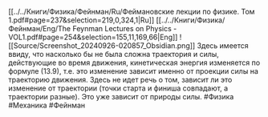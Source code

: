 [[../../Книги/Физика/Фейнман/Ru/Феймановские лекции по физике. Том 1.pdf#page=237&selection=219,0,324,1|Ru]]
[[../../Книги/Физика/Фейнман/Eng/The Feynman Lectures on Physics - VOL1.pdf#page=254&selection=155,11,169,66|Eng]]
![[Source/Screenshot_20240926-020857_Obsidian.png]]
Здесь имеется ввиду, что насколько бы не была сложна траектория и силы, действующие во время движения, кинетическая энергия изменяется по формуле (13.9), т.е. это изменение зависит именно от проекции силы на траекторию движения. Здесь не идет речь о том, зависит ли это изменение от траектории (точки старта и финиша совпадают, а траектории разные). Это уже зависит от природы силы.
#Физика #Механика #Фейнман 